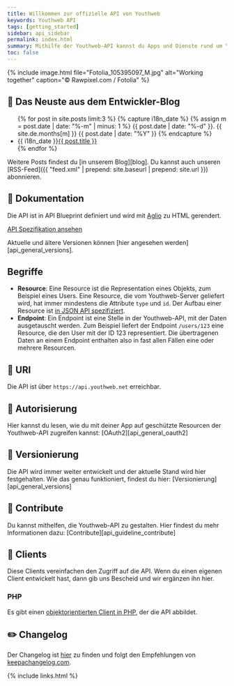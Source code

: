 ```yaml
---
title: Willkommen zur offizielle API von Youthweb
keywords: Youthweb API
tags: [getting_started]
sidebar: api_sidebar
permalink: index.html
summary: Mithilfe der Youthweb-API kannst du Apps und Dienste rund um Youthweb bauen. Auf dieser Seite findest du alle Informationen dazu und erhältst Updates über die neusten Änderungen.
toc: false
---
```


{% include image.html file="Fotolia_105395097_M.jpg" alt="Working together" caption="© Rawpixel.com / Fotolia" %}

## :tada: Das Neuste aus dem Entwickler-Blog

<ul class="past">
{% for post in site.posts limit:3 %}
{% capture i18n_date %}
{% assign m = post.date | date: "%-m" | minus: 1 %}
{{ post.date | date: "%-d" }}. {{ site.de.months[m] }} {{ post.date | date: "%Y" }}
{% endcapture %}
    <li><time>{{ i18n_date }}</time><a href="{{ post.url | remove: "/" }}">{{ post.title }}</a></li>
{% endfor %}
</ul>

Weitere Posts findest du [in unserem Blog][blog]. Du kannst auch unseren <span class="fa fa-rss"></span> [RSS-Feed]({{ "feed.xml" | prepend: site.baseurl | prepend: site.url }}) abonnieren.

## :book: Dokumentation

Die API ist in API Blueprint definiert und wird mit [Aglio](https://github.com/danielgtaylor/aglio) zu HTML gerendert.

<p class="text-center">
    <a href="./spec/core/latest/index.html" class="btn btn-primary btn-lg" role="button">API Spezifikation ansehen</a>
</p>

Aktuelle und ältere Versionen können [hier angesehen werden][api_general_versions].

## Begriffe

- **Resource**: Eine Resource ist die Representation eines Objekts, zum Beispiel eines Users. Eine Resource, die vom Youthweb-Server geliefert wird, hat immer mindestens die Attribute `type` und `id`. Der Aufbau einer Resource ist [in JSON API spezifiziert](http://jsonapi.org/format/#document-resource-objects).
- **Endpoint**: Ein Endpoint ist eine Stelle in der Youthweb-API, mit der Daten ausgetauscht werden. Zum Beispiel liefert der Endpoint `/users/123` eine Resource, die den User mit der ID 123 representiert. Die übertragenen Daten an einem Endpoint enthalten also in fast allen Fällen eine oder mehrere Resourcen.

## :link: URI

Die API ist über `https://api.youthweb.net` erreichbar.

## :key: Autorisierung

Hier kannst du lesen, wie du mit deiner App auf geschützte Resourcen der Youthweb-API zugreifen kannst: [OAuth2][api_general_oauth2]

## :memo: Versionierung

Die API wird immer weiter entwickelt und der aktuelle Stand wird hier festgehalten. Wie das genau funktioniert, findest du hier: [Versionierung][api_general_versions]

## :construction_worker: Contribute

Du kannst mithelfen, die Youthweb-API zu gestalten. Hier findest du mehr Informationen dazu: [Contribute][api_guideline_contribute]

## :electric_plug: Clients

Diese Clients vereinfachen den Zugriff auf die API. Wenn du einen eigenen Client entwickelt hast, dann gib uns Bescheid und wir ergänzen ihn hier.

### PHP

Es gibt einen [objektorientierten Client in PHP](https://github.com/youthweb/php-youthweb-api), der die API abbildet.

## :pencil2: Changelog

Der Changelog ist [hier](https://gitlab.com/youthweb/youthweb-api/blob/master/CHANGELOG.md) zu finden und folgt den Empfehlungen von [keepachangelog.com](http://keepachangelog.com/).

{% include links.html %}
